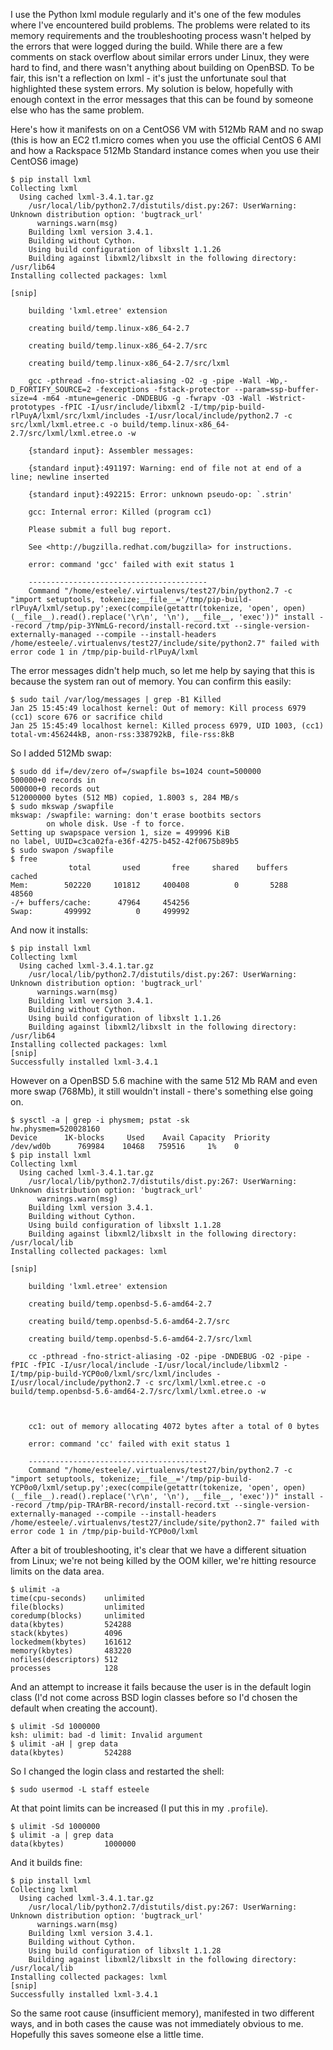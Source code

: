<!-- 
.. title: Resolving build errors with python lxml on low memory machines
.. slug: resolving-build-errors-with-python-lxml
.. date: 2015-01-27 06:23:57 UTC+11:00
.. tags: Technology
.. link: 
.. spellcheck_exceptions: lxml, OpenBSD, VM, AMI, OOM, login
.. description: 
.. type: text
-->

I use the Python lxml module regularly and it's one of the few modules where I've encountered build problems. The problems were related to its memory requirements and the troubleshooting process wasn't helped by the errors that were logged during the build. While there are a few comments on stack overflow about similar errors under Linux, they were hard to find, and there wasn't anything about building on OpenBSD. To be fair, this isn't a reflection on lxml - it's just the unfortunate soul that highlighted these system errors. My solution is below, hopefully with enough context in the error messages that this can be found by someone else who has the same problem.

Here's how it manifests on on a CentOS6 VM with 512Mb RAM and no swap (this is how an EC2 t1.micro comes when you use the official CentOS 6 AMI and how a Rackspace 512Mb Standard instance comes when you use their CentOS6 image)

```
$ pip install lxml
Collecting lxml
  Using cached lxml-3.4.1.tar.gz
    /usr/local/lib/python2.7/distutils/dist.py:267: UserWarning: Unknown distribution option: 'bugtrack_url'
      warnings.warn(msg)
    Building lxml version 3.4.1.
    Building without Cython.
    Using build configuration of libxslt 1.1.26
    Building against libxml2/libxslt in the following directory: /usr/lib64
Installing collected packages: lxml
    
[snip]

    building 'lxml.etree' extension

    creating build/temp.linux-x86_64-2.7

    creating build/temp.linux-x86_64-2.7/src

    creating build/temp.linux-x86_64-2.7/src/lxml

    gcc -pthread -fno-strict-aliasing -O2 -g -pipe -Wall -Wp,-D_FORTIFY_SOURCE=2 -fexceptions -fstack-protector --param=ssp-buffer-size=4 -m64 -mtune=generic -DNDEBUG -g -fwrapv -O3 -Wall -Wstrict-prototypes -fPIC -I/usr/include/libxml2 -I/tmp/pip-build-rlPuyA/lxml/src/lxml/includes -I/usr/local/include/python2.7 -c src/lxml/lxml.etree.c -o build/temp.linux-x86_64-2.7/src/lxml/lxml.etree.o -w

    {standard input}: Assembler messages:

    {standard input}:491197: Warning: end of file not at end of a line; newline inserted

    {standard input}:492215: Error: unknown pseudo-op: `.strin'

    gcc: Internal error: Killed (program cc1)

    Please submit a full bug report.

    See <http://bugzilla.redhat.com/bugzilla> for instructions.

    error: command 'gcc' failed with exit status 1

    ----------------------------------------
    Command "/home/esteele/.virtualenvs/test27/bin/python2.7 -c "import setuptools, tokenize;__file__='/tmp/pip-build-rlPuyA/lxml/setup.py';exec(compile(getattr(tokenize, 'open', open)(__file__).read().replace('\r\n', '\n'), __file__, 'exec'))" install --record /tmp/pip-3YNmLG-record/install-record.txt --single-version-externally-managed --compile --install-headers /home/esteele/.virtualenvs/test27/include/site/python2.7" failed with error code 1 in /tmp/pip-build-rlPuyA/lxml
```

The error messages didn't help much, so let me help by saying that this is because the system ran out of memory. You can confirm this easily:

```
$ sudo tail /var/log/messages | grep -B1 Killed
Jan 25 15:45:49 localhost kernel: Out of memory: Kill process 6979 (cc1) score 676 or sacrifice child
Jan 25 15:45:49 localhost kernel: Killed process 6979, UID 1003, (cc1) total-vm:456244kB, anon-rss:338792kB, file-rss:8kB
```

So I added 512Mb swap:

```
$ sudo dd if=/dev/zero of=/swapfile bs=1024 count=500000
500000+0 records in
500000+0 records out
512000000 bytes (512 MB) copied, 1.8003 s, 284 MB/s
$ sudo mkswap /swapfile
mkswap: /swapfile: warning: don't erase bootbits sectors
        on whole disk. Use -f to force.
Setting up swapspace version 1, size = 499996 KiB
no label, UUID=c3ca02fa-e36f-4275-b452-42f0675b89b5
$ sudo swapon /swapfile
$ free
             total       used       free     shared    buffers     cached
Mem:        502220     101812     400408          0       5288      48560
-/+ buffers/cache:      47964     454256
Swap:       499992          0     499992
```

And now it installs:

```
$ pip install lxml
Collecting lxml
  Using cached lxml-3.4.1.tar.gz
    /usr/local/lib/python2.7/distutils/dist.py:267: UserWarning: Unknown distribution option: 'bugtrack_url'
      warnings.warn(msg)
    Building lxml version 3.4.1.
    Building without Cython.
    Using build configuration of libxslt 1.1.26
    Building against libxml2/libxslt in the following directory: /usr/lib64
Installing collected packages: lxml
[snip]
Successfully installed lxml-3.4.1
```

However on a OpenBSD 5.6 machine with the same 512 Mb RAM and even more swap (768Mb), it still wouldn't install - there's something else going on.

```
$ sysctl -a | grep -i physmem; pstat -sk
hw.physmem=520028160
Device      1K-blocks     Used    Avail Capacity  Priority
/dev/wd0b      769984    10468   759516     1%    0
$ pip install lxml
Collecting lxml
  Using cached lxml-3.4.1.tar.gz
    /usr/local/lib/python2.7/distutils/dist.py:267: UserWarning: Unknown distribution option: 'bugtrack_url'
      warnings.warn(msg)
    Building lxml version 3.4.1.
    Building without Cython.
    Using build configuration of libxslt 1.1.28
    Building against libxml2/libxslt in the following directory: /usr/local/lib
Installing collected packages: lxml

[snip]

    building 'lxml.etree' extension

    creating build/temp.openbsd-5.6-amd64-2.7

    creating build/temp.openbsd-5.6-amd64-2.7/src

    creating build/temp.openbsd-5.6-amd64-2.7/src/lxml

    cc -pthread -fno-strict-aliasing -O2 -pipe -DNDEBUG -O2 -pipe -fPIC -fPIC -I/usr/local/include -I/usr/local/include/libxml2 -I/tmp/pip-build-YCP0o0/lxml/src/lxml/includes -I/usr/local/include/python2.7 -c src/lxml/lxml.etree.c -o build/temp.openbsd-5.6-amd64-2.7/src/lxml/lxml.etree.o -w



    cc1: out of memory allocating 4072 bytes after a total of 0 bytes

    error: command 'cc' failed with exit status 1

    ----------------------------------------
    Command "/home/esteele/.virtualenvs/test27/bin/python2.7 -c "import setuptools, tokenize;__file__='/tmp/pip-build-YCP0o0/lxml/setup.py';exec(compile(getattr(tokenize, 'open', open)(__file__).read().replace('\r\n', '\n'), __file__, 'exec'))" install --record /tmp/pip-TRArBR-record/install-record.txt --single-version-externally-managed --compile --install-headers /home/esteele/.virtualenvs/test27/include/site/python2.7" failed with error code 1 in /tmp/pip-build-YCP0o0/lxml
```

After a bit of troubleshooting, it's clear that we have a different situation from Linux; we're not being killed by the OOM killer, we're hitting resource limits on the data area.

```
$ ulimit -a
time(cpu-seconds)    unlimited
file(blocks)         unlimited
coredump(blocks)     unlimited
data(kbytes)         524288
stack(kbytes)        4096
lockedmem(kbytes)    161612
memory(kbytes)       483220
nofiles(descriptors) 512
processes            128
```

And an attempt to increase it fails because the user is in the default login class (I'd not come across BSD login classes before so I'd chosen the default when creating the account).

```
$ ulimit -Sd 1000000
ksh: ulimit: bad -d limit: Invalid argument
$ ulimit -aH | grep data
data(kbytes)         524288
```

So I changed the login class and restarted the shell:

```
$ sudo usermod -L staff esteele
```

At that point limits can be increased (I put this in my ```.profile```).

```
$ ulimit -Sd 1000000
$ ulimit -a | grep data
data(kbytes)         1000000
```

And it builds fine:

```
$ pip install lxml
Collecting lxml
  Using cached lxml-3.4.1.tar.gz
    /usr/local/lib/python2.7/distutils/dist.py:267: UserWarning: Unknown distribution option: 'bugtrack_url'
      warnings.warn(msg)
    Building lxml version 3.4.1.
    Building without Cython.
    Using build configuration of libxslt 1.1.28
    Building against libxml2/libxslt in the following directory: /usr/local/lib
Installing collected packages: lxml
[snip] 
Successfully installed lxml-3.4.1
```

So the same root cause (insufficient memory), manifested in two different ways, and in both cases the cause was not immediately obvious to me. Hopefully this saves someone else a little time.
